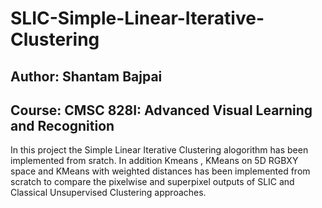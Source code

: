 # SLIC-Simple-Linear-Iterative-Clustering

## Author: Shantam Bajpai
## Course: CMSC 828I: Advanced Visual Learning and Recognition

In this project the Simple Linear Iterative Clustering alogorithm has been implemented from sratch. 
In addition Kmeans ,  KMeans on 5D RGBXY space and KMeans with weighted distances has been implemented from scratch to compare the pixelwise and superpixel outputs of SLIC and Classical Unsupervised Clustering approaches.
